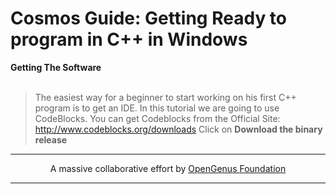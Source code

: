 # Cosmos Guide: Getting Ready to program in C++ in Windows
<b1> <b>Getting The Software</b> </b1> <br> <br>
>The easiest way for a beginner to start working on his first C++ program is to get an IDE. In this tutorial we are going to use CodeBlocks.
>You can get Codeblocks from the Official Site: http://www.codeblocks.org/downloads
>Click on <b>Download the binary release</b>

---

<p align="center">
	A massive collaborative effort by <a href="https://github.com/OpenGenus/cosmos">OpenGenus Foundation</a> 
</p>

---
